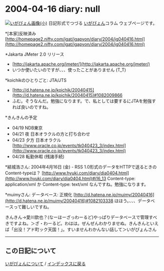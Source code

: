 2004-04-16 diary: null
=====================================================================================================
[![いがぴょん画像(小)](https://igapyon.github.io/diary/images/iga200306s.jpg "いがぴょん")](https://igapyon.github.io/diary/memo/memoigapyon.html) 日記形式でつづる [いがぴょん](https://igapyon.github.io/diary/memo/memoigapyon.html)コラム ウェブページです。

*[本家]反映済み
[http://homepage2.nifty.com/igat/igapyon/diary/2004/ig040416.html](http://homepage2.nifty.com/igat/igapyon/diary/2004/ig040416.html)

*Jakarta JMeter 2.0 リリース

  * [http://jakarta.apache.org/jmeter/](http://jakarta.apache.org/jmeter/)
  * いつか使いたいのですが、、、使ったことがありません (T_T)


*koichikのひとりごと: JTA/JTS

  * [http://d.hatena.ne.jp/koichik/20040415](http://d.hatena.ne.jp/koichik/20040415)#1082009866
  * ふむ。そうなんだ。勉強になります。で、私としては要するにJTAを勉強すれば良いのですね。


*きんきんの予定

* 04/19 NDB東京
* 04/21 夜 日本オラクルの方と打ち合わせ
* 04/23 夕方 日本オラクル [http://www.oracle.co.jp/events/tk040423_3/index.html](http://www.oracle.co.jp/events/tk040423_3/index.html)
* 04/28 転勤休暇 (残諸手続)


*結城浩さん: 2004年4月16日 (金) - RSS 1.0形式のデータをHTTPで送るときのContent-typeは？
[http://www.hyuki.com/diary/dia0404.html](http://www.hyuki.com/diary/dia0404.html)#i16_13
Content-type: application/xml か Content-type: text/xml なんですね。勉強になります。

*muimyさん: データベース: 正規化
[http://d.hatena.ne.jp/muimy/20040416](http://d.hatena.ne.jp/muimy/20040416)#1082103338
ほほう。、、、データベースって難しいですね。



きんきん→愛川欽也？(なーほーざっわーるど)やっぱりデータベースで管理すべきですよね。＞ざ・わーるど。わはは。ぜんぜんわかりませぬ。きんきんといえば「出没！アド町ック天国！」。すいませんわかんない話して＞いがぴょんさん


----------------------------------------------------------------------------------------------------

## この日記について
[いがぴょんについて](https://igapyon.github.io/diary/memo/memoigapyon.html) / [インデックスに戻る](https://igapyon.github.io/diary/idxall.html)
